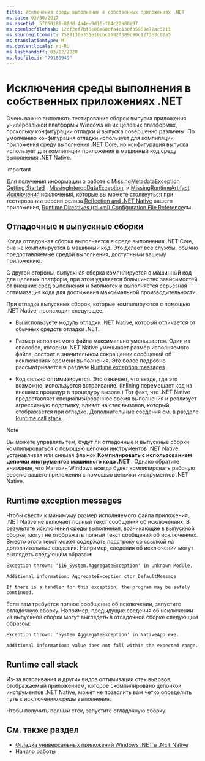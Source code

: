 ```yaml
---
title: Исключения среды выполнения в собственных приложениях .NET
ms.date: 03/30/2017
ms.assetid: 5f050181-8fdd-4a4e-9d16-f84c22a88a97
ms.openlocfilehash: 12df2ef7bf6e86a60dfa4c130f35969e72ac5211
ms.sourcegitcommit: 7588136e355e10cbc2582f389c90c127363c02a5
ms.translationtype: MT
ms.contentlocale: ru-RU
ms.lasthandoff: 03/12/2020
ms.locfileid: "79180949"
---
```

# <a name="runtime-exceptions-in-net-native-apps"></a>Исключения среды выполнения в собственных приложениях .NET
Очень важно выполнять тестирование сборок выпуска приложения универсальной платформы Windows на их целевых платформах, поскольку конфигурации отладки и выпуска совершенно различны. По умолчанию конфигурация отладки использует для компиляции приложения среду выполнения .NET Core, но конфигурация выпуска использует для компиляции приложения в машинный код среду выполнения .NET Native.  
  
> [!IMPORTANT]
> Для получения информации о работе с [MissingMetadataException](missingmetadataexception-class-net-native.md) [Getting Started](getting-started-with-net-native.md) , [MissingInteropDataException](missinginteropdataexception-class-net-native.md), и [MissingRuntimeArtifact Исключения](missingruntimeartifactexception-class-net-native.md) исключения, которые вы можете столкнуться при тестировании версии релиза [Reflection and .NET Native](reflection-and-net-native.md) вашего приложения, [Runtime Directives (rd.xml) Configuration File Reference](runtime-directives-rd-xml-configuration-file-reference.md)см.  
  
## <a name="debug-and-release-builds"></a>Отладочные и выпускные сборки  
 Когда отладочная сборка выполняется в среде выполнения .NET Core, она не компилируется в машинный код. Это делает все службы, обычно предоставляемые средой выполнения, доступными вашему приложению.  
  
 С другой стороны, выпускная сборка компилируется в машинный код для целевых платформ, при этом удаляется большинство зависимостей от внешних сред выполнения и библиотек и выполняется серьезная оптимизация кода для достижения максимальной производительности.  
  
 При отладке выпускных сборок, которые компилируются с помощью .NET Native, происходит следующее.  
  
- Вы используете модуль отладки .NET Native, который отличается от обычных средств отладки .NET.  
  
- Размер исполняемого файла максимально уменьшается. Один из способов, которым .NET Native уменьшает размер исполняемого файла, состоит в значительном сокращении сообщений об исключениях времени выполнения. Это более подробно рассматривается в разделе [Runtime exception messages](#Messages) .  
  
- Код сильно оптимизируется. Это означает, что везде, где это возможно, используется встраивание. (Inlining перемещает код из внешних процедур в процедуру вызова.)   Тот факт, что .NET Native предоставляет специализированное время выполнения и реализует агрессивную подстилку, влияет на стек вызовов, который отображается при отладке.  Дополнительные сведения см. в разделе [Runtime call stack](#CallStack) .  
  
> [!NOTE]
> Вы можете управлять тем, будут ли отладочные и выпускные сборки компилироваться с помощью цепочки инструментов .NET Native, устанавливая или снимая флажок **Компилировать с использованием цепочки инструментов машинного кода .NET** .   Однако обратите внимание, что Магазин Windows всегда будет компилировать рабочую версию вашего приложения с помощью цепочки инструментов .NET Native.  
  
<a name="Messages"></a>
## <a name="runtime-exception-messages"></a>Runtime exception messages  
 Чтобы свести к минимуму размер исполняемого файла приложения, .NET Native не включает полный текст сообщений об исключениях. В результате исключения среды выполнения, возникающие в выпускной сборке, могут не отображать полный текст сообщений об исключениях. Вместо этого текст может содержать подстроку со ссылкой на дополнительные сведения. Например, сведения об исключении могут выглядеть следующим образом:  
  
```output
Exception thrown: '$16_System.AggregateException' in Unknown Module.  
  
Additional information: AggregateException_ctor_DefaultMessage  
  
If there is a handler for this exception, the program may be safely continued.  
```  
  
 Если вам требуется полное сообщение об исключении, запустите отладочную сборку. Например, предыдущие сведения об исключении из выпускной сборки могут выглядеть в отладочной сборке следующим образом:  
  
```output
Exception thrown: 'System.AggregateException' in NativeApp.exe.  
  
Additional information: Value does not fall within the expected range.  
```  
  
<a name="CallStack"></a>
## <a name="runtime-call-stack"></a>Runtime call stack  
 Из-за встраивания и других видов оптимизации стек вызовов, отображаемый приложением, которое скомпилировано цепочкой инструментов .NET Native, может не позволить вам четко определить путь к исключению среды выполнения.  
  
 Чтобы получить полный стек, запустите отладочную сборку.  
  
## <a name="see-also"></a>См. также раздел

- [Отладка универсальных приложений Windows .NET в .NET Native](https://devblogs.microsoft.com/devops/debugging-net-native-windows-universal-apps/)
- [Начало работы](getting-started-with-net-native.md)
